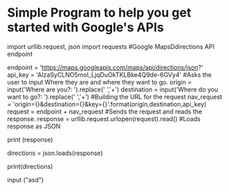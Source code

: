 # Simple Program to help you get started with Google's APIs

import urllib.request, json
import requests
#Google MapsDdirections API endpoint

endpoint = 'https://maps.googleapis.com/maps/api/directions/json?'
api_key = 'AIzaSyCLNO5mol_LjqDuOkTKLBke4Q9de-6GVy4'
#Asks the user to input Where they are and where they want to go.
origin = input('Where are you?: ').replace(' ','+')
destination = input('Where do you want to go?: ').replace(' ','+')
#Building the URL for the request
nav_request = 'origin={}&destination={}&key={}'.format(origin,destination,api_key)
request = endpoint + nav_request
#Sends the request and reads the response.
response = urllib.request.urlopen(request).read()
#Loads response as JSON

print (response)

directions = json.loads(response)


print(directions)

input ("asd")


